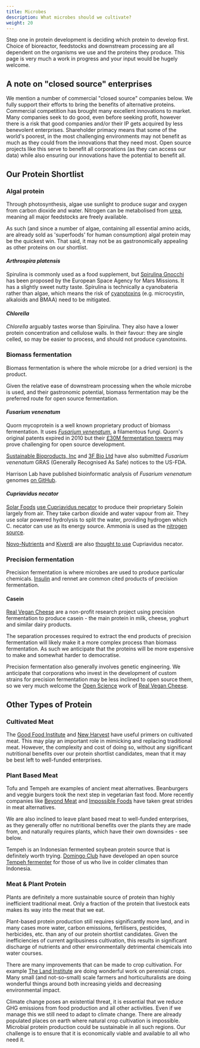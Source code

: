 ```yaml
---
title: Microbes
description: What microbes should we cultivate?
weight: 20
---
```


Step one in protein development is deciding which protein to develop first.  Choice of bioreactor, feedstocks and downstream processing are all dependent on the organisms we use and the proteins they produce.  This page is very much a work in progress and your input would be hugely welcome.

## A note on "closed source" enterprises

We mention a number of commercial "closed source" companies below.  We fully support their efforts to bring the benefits of alternative proteins.  Commercial competition has brought many excellent innovations to market.  Many companies seek to do good, even before seeking profit, however there is a risk that good companies and/or their IP gets acquired by less benevolent enterprises. Shareholder primacy means that some of the world's poorest, in the most challenging environments may not benefit as much as they could from the innovations that they need most.  Open source projects like this serve to benefit all corporations (as they can access our data) while also ensuring our innovations have the potential to benefit all.

## Our Protein Shortlist

### Algal protein

Through photosynthesis, algae use sunlight to produce sugar and oxygen from carbon dioxide and water.  Nitrogen can be metabolised from [urea](https://www.ncbi.nlm.nih.gov/pmc/articles/PMC396147/), meaning all major feedstocks are freely available.

As such (and since a number of algae, containing all essential amino acids, are already sold as 'superfoods' for human consumption) algal protein may be the quickest win.  That said, it may not be as gastronomically appealing as other proteins on our shortlist.

#### *Arthrospira platensis*

Spirulina is commonly used as a food supplement, but [Spirulina Gnocchi](https://www.esa.int/Science_Exploration/Human_and_Robotic_Exploration/Exploration/Ready_for_dinner_on_Mars) has been proposed by the European Space Agency for Mars Missions.  It has a slightly sweet nutty taste.  Spirulina is technically a cyanobateria rather than algae, which means the risk of [cyanotoxins](https://cdn.who.int/media/docs/default-source/wash-documents/water-safety-and-quality/toxic-cyanobacteria-2/toxic-cyanobacteria-ch2.pdf?sfvrsn=788871d3_14) (e.g. microcystin, alkaloids and BMAA) need to be mitigated.

#### *Chlorella*

*Chlorella* arguably tastes worse than Spirulina.  They also have a lower protein concentration and cellulose walls.  In their favour: they are single celled, so may be easier to process, and should not produce cyanotoxins.

### Biomass fermentation

Biomass fermentation is where the whole microbe (or a dried version) is the product.  

Given the relative ease of downstream processing when the whole microbe is used, and their gastronomic potential, biomass fermentation may be the preferred route for open source fermentation.

#### *Fusarium venenatum*

Quorn mycoprotein is a well known proprietary product of biomass fermentation.  It uses [*Fusarium venenatum*](https://www.quorn.us/news/how-is-quorn-made-introduction-to-quorn-and-mycoprotein), a filamentous fungi.  Quorn's original patents expired in 2010 but their [£30M fermentation towers](https://www.foodmanufacture.co.uk/Article/2011/03/14/Premier-didn-t-realise-Quorn-s-potential-says-ceo) may prove challenging for open source development.

[Sustainable Bioproducts, Inc](https://www.fda.gov/media/142277/download) and [3F Bio Ltd](https://fda.report/media/145554/GRAS-Notice-GRN-945-Fungal+protein.pdf) have also submitted *Fusarium venenatum* GRAS (Generally Recognised As Safe) notices to the US-FDA.

Harrison Lab have published bioinformatic analysis of *Fusarium venenatum* genomes [on GitHub](https://github.com/harrisonlab/fusarium_venenatum).

#### *Cupriavidus necator*

[Solar Foods](https://solarfoods.com/science/) [use Cupriavidus necator](https://theses.hal.science/tel-03718434/document) to produce their proprietary Solein largely from air.  They take carbon dioxide and water vapour from air.  They use solar powered hydrolysis to split the water, providing hydrogen which C. necator can use as its energy source.  Ammonia is used as the [nitrogen source](https://www.youtube.com/watch?v=z8zuqR95fqA).

[Novo-Nutrients](https://www.novonutrients.com) and [Kiverdi](https://www.kiverdi.com) are also [thought to use](https://theses.hal.science/tel-03718434/document) Cupriavidus necator.

### Precision fermentation

Precision fermentation is where microbes are used to produce particular chemicals.  [Insulin]([url](https://openinsulin.org)) and rennet are common cited products of precision fermentation.  

#### Casein

[Real Vegan Cheese](https://www.realvegancheese.org/) are a non-profit research project using precision fermentation to produce casein - the main protein in milk, cheese, yoghurt and similar dairy products.

The separation processes required to extract the end products of precision fermentation will likely make it a more complex process than biomass fermentation.  As such we anticipate that the proteins will be more expensive to make and somewhat harder to democratise.

Precision fermentation also generally involves genetic engineering.  We anticipate that corporations who invest in the development of custom strains for precision fermentation may be less inclined to open source them, so we very much welcome the [Open Science](https://www.realvegancheese.org/news/we-do-open-science) work of [Real Vegan Cheese](https://www.realvegancheese.org/projects).

## Other Types of Protein

### Cultivated Meat

The [Good Food Institute](https://gfi.org/cultivated/) and [New Harvest](https://new-harvest.org/what-is-cellular-agriculture/#cellular-products) have useful primers on cultivated meat.  This may play an important role in mimicking and replacing traditional meat.  However, the complexity and cost of doing so, without any significant nutritional benefits over our protein shortlist candidates, mean that it may be best left to well-funded enterprises.

### Plant Based Meat

Tofu and Tempeh are examples of ancient meat alternatives.  Beanburgers and veggie burgers took the next step in vegetarian fast food.  More recently companies like [Beyond Meat](https://www.beyondmeat.com) and [Impossible Foods](https://impossiblefoods.com) have taken great strides in meat alternatives.

We are also inclined to leave plant based meat to well-funded enterprises, as they generally offer no nutritional benefits over the plants they are made from, and naturally requires plants, which have their own downsides - see below.

Tempeh is an Indonesian fermented soybean protein source that is definitely worth trying.  [Domingo Club](https://domingoclub.com/documentation/domingo-fermenter) have developed an open source [Tempeh fermenter](https://github.com/domingoclub/domingo-fermenter) for those of us who live in colder climates than Indonesia.

### Meat & Plant Protein

Plants are definitely a more sustainable source of protein than highly inefficient traditional meat.  Only a fraction of the protein that livestock eats makes its way into the meat that we eat.  

Plant-based protein production still requires significantly more land, and in many cases more water, carbon emissions, fertilisers, pesticides, herbicides, etc. than any of our protein shortlist candidates.  Given the inefficiencies of current agribusiness cultivation, this results in significant discharge of nutrients and other environmentally detrimental chemicals into water courses.  

There are many improvements that can be made to crop cultivation.  For example [The Land Institute](https://landinstitute.org/our-work/perennial-crops/) are doing wonderful work on perennial crops.  Many small (and not-so-small) scale farmers and horticulturalists are doing wonderful things around both increasing yields and decreasing environmental impact.

Climate change poses an existential threat, it is essential that we reduce GHG emissions from food production and all other activities.  Even if we manage this we still need to adapt to climate change.  There are already populated places on earth where natural crop cultivation is impossible.  Microbial protein production could be sustainable in all such regions.  Our challenge is to ensure that it is economically viable and available to all who need it.

<br>
